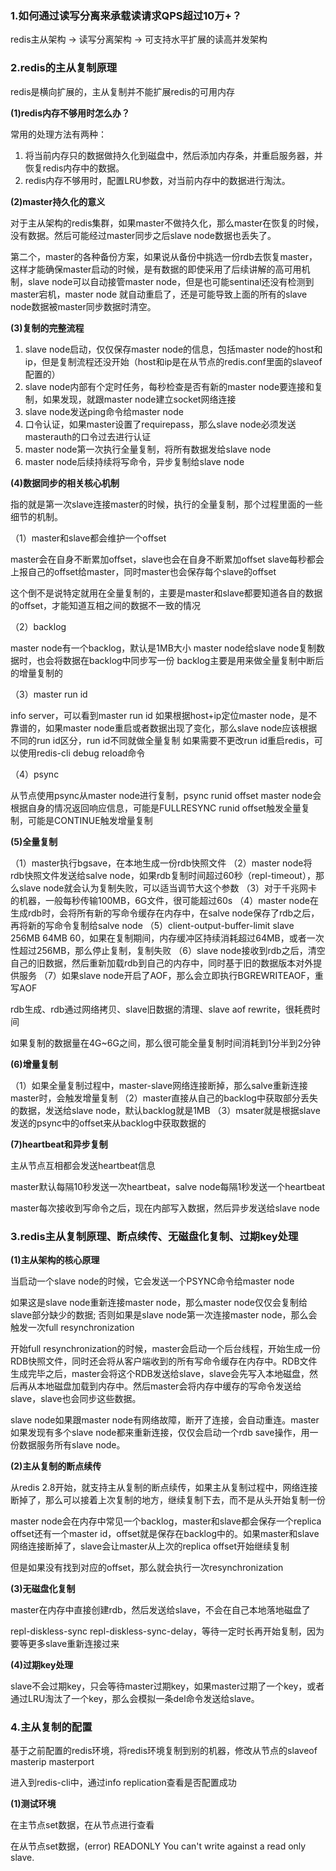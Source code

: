 ### 1.如何通过读写分离来承载读请求QPS超过10万+？

redis主从架构 -> 读写分离架构 -> 可支持水平扩展的读高并发架构

### 2.redis的主从复制原理

redis是横向扩展的，主从复制并不能扩展redis的可用内存

**(1)redis内存不够用时怎么办？**

常用的处理方法有两种：

1. 将当前内存只的数据做持久化到磁盘中，然后添加内存条，并重启服务器，并恢复redis内存中的数据。
2. redis内存不够用时，配置LRU参数，对当前内存中的数据进行淘汰。

**(2)master持久化的意义**

对于主从架构的redis集群，如果master不做持久化，那么master在恢复的时候，没有数据。然后可能经过master同步之后slave node数据也丢失了。

第二个，master的各种备份方案，如果说从备份中挑选一份rdb去恢复master，这样才能确保master启动的时候，是有数据的即使采用了后续讲解的高可用机制，slave node可以自动接管master node，但是也可能sentinal还没有检测到master宕机，master node 就自动重启了，还是可能导致上面的所有的slave node数据被master同步数据时清空。

**(3)复制的完整流程**

1. slave node启动，仅仅保存master node的信息，包括master node的host和ip，但是复制流程还没开始（host和ip是在从节点的redis.conf里面的slaveof配置的）
2. slave node内部有个定时任务，每秒检查是否有新的master node要连接和复制，如果发现，就跟master node建立socket网络连接
3. slave node发送ping命令给master node
4. 口令认证，如果master设置了requirepass，那么slave node必须发送masterauth的口令过去进行认证
5. master node第一次执行全量复制，将所有数据发给slave node
6. master node后续持续将写命令，异步复制给slave node

**(4)数据同步的相关核心机制**

指的就是第一次slave连接master的时候，执行的全量复制，那个过程里面的一些细节的机制。

（1）master和slave都会维护一个offset

master会在自身不断累加offset，slave也会在自身不断累加offset
slave每秒都会上报自己的offset给master，同时master也会保存每个slave的offset

这个倒不是说特定就用在全量复制的，主要是master和slave都要知道各自的数据的offset，才能知道互相之间的数据不一致的情况

（2）backlog

master node有一个backlog，默认是1MB大小
master node给slave node复制数据时，也会将数据在backlog中同步写一份
backlog主要是用来做全量复制中断后的增量复制的

（3）master run id

info server，可以看到master run id
如果根据host+ip定位master node，是不靠谱的，如果master node重启或者数据出现了变化，那么slave node应该根据不同的run id区分，run id不同就做全量复制
如果需要不更改run id重启redis，可以使用redis-cli debug reload命令

（4）psync

从节点使用psync从master node进行复制，psync runid offset
master node会根据自身的情况返回响应信息，可能是FULLRESYNC runid offset触发全量复制，可能是CONTINUE触发增量复制

**(5)全量复制**

（1）master执行bgsave，在本地生成一份rdb快照文件
（2）master node将rdb快照文件发送给salve node，如果rdb复制时间超过60秒（repl-timeout），那么slave node就会认为复制失败，可以适当调节大这个参数
（3）对于千兆网卡的机器，一般每秒传输100MB，6G文件，很可能超过60s
（4）master node在生成rdb时，会将所有新的写命令缓存在内存中，在salve node保存了rdb之后，再将新的写命令复制给salve node
（5）client-output-buffer-limit slave 256MB 64MB 60，如果在复制期间，内存缓冲区持续消耗超过64MB，或者一次性超过256MB，那么停止复制，复制失败
（6）slave node接收到rdb之后，清空自己的旧数据，然后重新加载rdb到自己的内存中，同时基于旧的数据版本对外提供服务
（7）如果slave node开启了AOF，那么会立即执行BGREWRITEAOF，重写AOF

rdb生成、rdb通过网络拷贝、slave旧数据的清理、slave aof rewrite，很耗费时间

如果复制的数据量在4G~6G之间，那么很可能全量复制时间消耗到1分半到2分钟

**(6)增量复制**

（1）如果全量复制过程中，master-slave网络连接断掉，那么salve重新连接master时，会触发增量复制
（2）master直接从自己的backlog中获取部分丢失的数据，发送给slave node，默认backlog就是1MB
（3）msater就是根据slave发送的psync中的offset来从backlog中获取数据的

**(7)heartbeat和异步复制**

主从节点互相都会发送heartbeat信息

master默认每隔10秒发送一次heartbeat，salve node每隔1秒发送一个heartbeat

master每次接收到写命令之后，现在内部写入数据，然后异步发送给slave node

### 3.redis主从复制原理、断点续传、无磁盘化复制、过期key处理

**(1)主从架构的核心原理**

当启动一个slave node的时候，它会发送一个PSYNC命令给master node

如果这是slave node重新连接master node，那么master node仅仅会复制给slave部分缺少的数据; 否则如果是slave node第一次连接master node，那么会触发一次full resynchronization

开始full resynchronization的时候，master会启动一个后台线程，开始生成一份RDB快照文件，同时还会将从客户端收到的所有写命令缓存在内存中。RDB文件生成完毕之后，master会将这个RDB发送给slave，slave会先写入本地磁盘，然后再从本地磁盘加载到内存中。然后master会将内存中缓存的写命令发送给slave，slave也会同步这些数据。

slave node如果跟master node有网络故障，断开了连接，会自动重连。master如果发现有多个slave node都来重新连接，仅仅会启动一个rdb save操作，用一份数据服务所有slave node。

**(2)主从复制的断点续传**

从redis 2.8开始，就支持主从复制的断点续传，如果主从复制过程中，网络连接断掉了，那么可以接着上次复制的地方，继续复制下去，而不是从头开始复制一份

master node会在内存中常见一个backlog，master和slave都会保存一个replica offset还有一个master id，offset就是保存在backlog中的。如果master和slave网络连接断掉了，slave会让master从上次的replica offset开始继续复制

但是如果没有找到对应的offset，那么就会执行一次resynchronization

**(3)无磁盘化复制**

master在内存中直接创建rdb，然后发送给slave，不会在自己本地落地磁盘了

repl-diskless-sync
repl-diskless-sync-delay，等待一定时长再开始复制，因为要等更多slave重新连接过来

**(4)过期key处理**

slave不会过期key，只会等待master过期key，如果master过期了一个key，或者通过LRU淘汰了一个key，那么会模拟一条del命令发送给slave。

### 4.主从复制的配置

基于之前配置的redis环境，将redis环境复制到别的机器，修改从节点的slaveof masterip masterport

进入到redis-cli中，通过info replication查看是否配置成功

**(1)测试环境**

在主节点set数据，在从节点进行查看

在从节点set数据，(error) READONLY You can't write against a read only slave.



